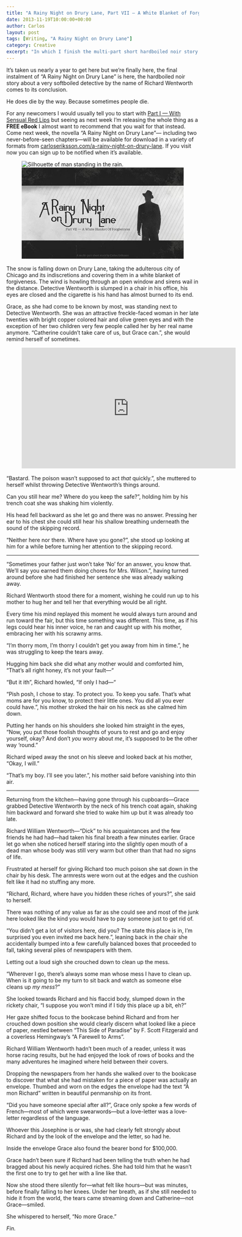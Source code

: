 ```yaml
---
title: "A Rainy Night on Drury Lane, Part VII — A White Blanket of Forgiveness"
date: 2013-11-19T10:00:00+00:00
author: Carlos
layout: post
tags: [Writing, "A Rainy Night on Drury Lane"]
category: Creative
excerpt: "In which I finish the multi-part short hardboiled noir story about our very softboiled detective."
---
```

It’s taken us nearly a year to get here but we’re finally here, the final instalment of “A Rainy Night on Drury Lane” is here, the hardboiled noir story about a very softboiled detective by the name of Richard Wentworth comes to its conclusion.

He does die by the way. Because sometimes people die.

For any newcomers I would usually tell you to start with [Part I — With Sensual Red Lips](/blog/a-rainy-night-on-drury-lane) but seeing as next week I’m releasing the whole thing as a **FREE eBook** I almost want to recommend that you wait for that instead. Come next week, the novella “A Rainy Night on Drury Lane”— including two never-before-seen chapters—will be available for download in a variety of formats from [carloseriksson.com/a-rainy-night-on-drury-lane](http://carloseriksson.com/a-rainy-night-on-drury-lane/). If you visit now you can sign up to be notified when it’s available.

<figure>
    <img class="js-lazy-load" data-original="/assets/posts/2013/11/part-7-a-white-blanket-of-forgiveness.jpg" alt="Silhouette of man standing in the rain.">
  <noscript>
    <img src="/assets/posts/2013/11/part-7-a-white-blanket-of-forgiveness.jpg" alt="Silhouette of man standing in the rain.">
  </noscript>
</figure>

The snow is falling down on Drury Lane, taking the adulterous city of Chicago and its indiscretions and covering them in a white blanket of forgiveness. The wind is howling through an open window and sirens wail in the distance. Detective Wentworth is slumped in a chair in his office, his eyes are closed and the cigarette is his hand has almost burned to its end.

Grace, as she had come to be known by most, was standing next to Detective Wentworth. She was an attractive freckle-faced woman in her late twenties with bright copper colored hair and olive green eyes and with the exception of her two children very few people called her by her real name anymore. “Catherine couldn’t take care of us, but Grace can.”, she would remind herself of sometimes. 

<figure class="media-audio">
    <iframe width="560" height="315" src="https://www.youtube.com/embed/1DbPAGQmVq0?showinfo=0" frameborder="0" allowfullscreen></iframe>
</figure>

“Bastard. The poison wasn’t supposed to act _that_ quickly.”, she muttered to herself whilst throwing Detective Wentworth’s things around.

Can you still hear me? Where do you keep the safe?”, holding him by his trench coat she was shaking him violently.

His head fell backward as she let go and there was no answer. Pressing her ear to his chest she could still hear his shallow breathing underneath the sound of the skipping record.

“Neither here nor there. Where have you gone?”, she stood up looking at him for a while before turning her attention to the skipping record.

***

“Sometimes your father just won’t take ‘No’ for an answer, you know that. We’ll say you earned them doing chores for Mrs. Wilson.”, having turned around before she had finished her sentence she was already walking away.

Richard Wentworth stood there for a moment, wishing he could run up to his mother to hug her and tell her that everything would be all right.

Every time his mind replayed this moment he would always turn around and run toward the fair, but this time something was different. This time, as if his legs could hear his inner voice, he ran and caught up with his mother, embracing her with his scrawny arms.

“I’m thorry mom, I’m thorry I couldn’t get you away from him in time.”, he was struggling to keep the tears away.

Hugging him back she did what any mother would and comforted him, “That’s all right honey, it’s not your fault—“

“But it ith”, Richard howled, “If only I had—“

“Pish posh, I chose to stay. To protect you. To keep you safe. That’s what moms are for you know, to protect their little ones. You did all you ever could have.”, his mother stroked the hair on his neck as she calmed him down.

Putting her hands on his shoulders she looked him straight in the eyes, “Now, you put those foolish thoughts of yours to rest and go and enjoy yourself, okay? And don’t _you_ worry about _me_, it’s supposed to be the other way ‘round.”

Richard wiped away the snot on his sleeve and looked back at his mother, “Okay, I will.”

“That’s my boy. I’ll see you later.”, his mother said before vanishing into thin air.

***

Returning from the kitchen—having gone through his cupboards—Grace grabbed Detective Wentworth by the neck of his trench coat again, shaking him backward and forward she tried to wake him up but it was already too late.

Richard William Wentworth—“Dick” to his acquaintances and the few friends he had had—had taken his final breath a few minutes earlier. Grace let go when she noticed herself staring into the slightly open mouth of a dead man whose body was still very warm but other than that had no signs of life.

Frustrated at herself for giving Richard too much poison she sat down in the chair by his desk. The armrests were worn out at the edges and the cushion felt like it had no stuffing any more.

“Richard, Richard, where have you hidden these riches of yours?”, she said to herself.

There was nothing of any value as far as she could see and most of the junk here looked like the kind you would have to pay someone just to get rid of.

“You didn’t get a lot of visitors here, did you? The state this place is in, I’m surprised you even invited me back here.”, leaning back in the chair she accidentally bumped into a few carefully balanced boxes that proceeded to fall, taking several piles of newspapers with them.

Letting out a loud sigh she crouched down to clean up the mess.

“Wherever I go, there’s always some man whose mess I have to clean up. When is it going to be my turn to sit back and watch as someone else cleans up _my mess_?”

She looked towards Richard and his flaccid body, slumped down in the rickety chair, “I suppose you won’t mind if I tidy this place up a bit, eh?”

Her gaze shifted focus to the bookcase behind Richard and from her crouched down position she would clearly discern what looked like a piece of paper, nestled between “This Side of Paradise” by F. Scott Fitzgerald and a coverless Hemingway’s “A Farewell to Arms”.

Richard William Wentworth hadn’t been much of a reader, unless it was horse racing results, but he had enjoyed the look of rows of books and the many adventures he imagined where held between their covers.

Dropping the newspapers from her hands she walked over to the bookcase to discover that what she had mistaken for a piece of paper was actually an envelope. Thumbed and worn on the edges the envelope had the text “À mon Richard” written in beautiful penmanship on its front.

“Did you have someone special after all?”, Grace only spoke a few words of French—most of which were swearwords—but a love-letter was a love-letter regardless of the language.

Whoever this Josephine is or was, she had clearly felt strongly about Richard and by the look of the envelope and the letter, so had he.

Inside the envelope Grace also found the bearer bond for $100,000.

Grace hadn’t been sure if Richard had been telling the truth when he had bragged about his newly acquired riches. She had told him that he wasn’t the first one to try to get her with a line like that.

Now she stood there silently for—what felt like hours—but was minutes, before finally falling to her knees. Under her breath, as if she still needed to hide it from the world, the tears came streaming down and Catherine—not Grace—smiled.

She whispered to herself, “No more Grace.”

*Fin.*